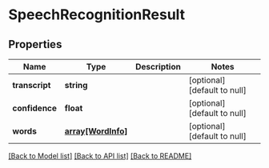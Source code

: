 # SpeechRecognitionResult

## Properties
Name | Type | Description | Notes
------------ | ------------- | ------------- | -------------
**transcript** | **string** |  | [optional] [default to null]
**confidence** | **float** |  | [optional] [default to null]
**words** | [**array[WordInfo]**](WordInfo.md) |  | [optional] [default to null]

[[Back to Model list]](../README.md#documentation-for-models) [[Back to API list]](../README.md#documentation-for-api-endpoints) [[Back to README]](../README.md)



